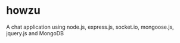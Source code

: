 howzu
=====

A chat application using node.js, express.js, socket.io, mongoose.js, jquery.js and MongoDB
